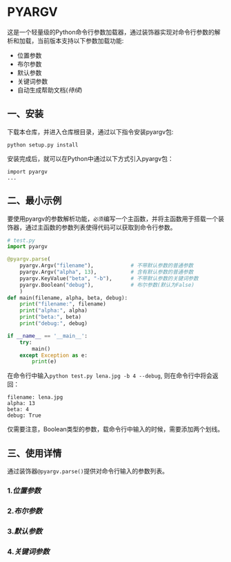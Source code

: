# PYARGV
这是一个轻量级的Python命令行参数加载器，通过装饰器实现对命令行参数的解析和加载，当前版本支持以下参数加载功能:
* 位置参数
* 布尔参数
* 默认参数
* 关键词参数
* 自动生成帮助文档(*待续*)

## 一、安装
下载本仓库，并进入仓库根目录，通过以下指令安装pyargv包:
```
python setup.py install
```
安装完成后，就可以在Python中通过以下方式引入pyargv包：
```
import pyargv
...
```

## 二、最小示例
要使用pyargv的参数解析功能，`必须`编写一个主函数，并将主函数用于搭载一个装饰器，通过主函数的参数列表使得代码可以获取到命令行参数。
```python
# test.py
import pyargv

@pyargv.parse(
    pyargv.Argv("filename"),            # 不带默认参数的普通参数
    pyargv.Argv("alpha", 13),           # 含有默认参数的普通参数
    pyargv.KeyValue("beta", "-b"),      # 不带默认参数的关键词参数
    pyargv.Boolean("debug"),            # 布尔参数(默认为False)
    )
def main(filename, alpha, beta, debug):
    print("filename:", filename)
    print("alpha:", alpha)
    print("beta:", beta)
    print("debug:", debug)

if __name__ == '__main__':
    try:
        main()
    except Exception as e:
        print(e)
```
在命令行中输入`python test.py lena.jpg -b 4 --debug`, 则在命令行中将会返回：
```
filename: lena.jpg
alpha: 13
beta: 4
debug: True
```
仅需要注意，Boolean类型的参数，载命令行中输入的时候，需要添加两个划线。

## 三、使用详情
通过装饰器`@pyargv.parse()`提供对命令行输入的参数列表。
### 1.*位置参数*
### 2.*布尔参数*
### 3.*默认参数*
### 4.*关键词参数*
